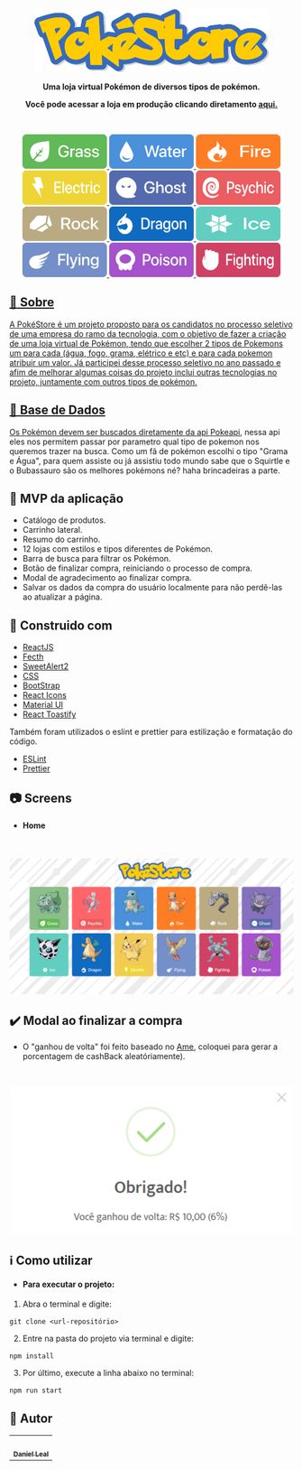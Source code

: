 <p align=center>
  <img src="./src/assets/logo.png"/>
</p>

<p align=center>   
  <strong>Uma loja virtual Pokémon de diversos tipos de pokémon.</strong>    
</p>
<p align=center>   
    <strong>Você pode acessar a loja em produção clicando diretamento <a href="https://poke-store.vercel.app/"</a>aqui.</strong>
</p>
<br>

<p align=center>
    <img src="./src/assets/grass.png"width=150 height=61/>
   <img src="./src/assets/water.png" width=150 height=61/>
   <img src="./src/assets/fire.png" width=150 height=61/>
   <img src="./src/assets/electric.png" width=150 height=61/>
   <img src="./src/assets/ghost.png" width=150 height=61/>
   <img src="./src/assets/psychic.png" width=150 height=61/>
   <img src="./src/assets/rock.png" width=150 height=61/>
   <img src="./src/assets/dragon.png" width=150 height=61/>
   <img src="./src/assets/ice.png" width=150 height=61/>
   <img src="./src/assets/flying.png" width=150 height=61/>
   <img src="./src/assets/poison.png" width=150 height=61/>
   <img src="./src/assets/fighting.png" width=150 height=61/>
</p>

## :page_with_curl: Sobre

A PokéStore é um projeto proposto para os candidatos no processo seletivo de uma empresa do ramo da tecnologia, com o objetivo de fazer a criação de uma loja virtual de Pokémon, tendo que escolher 2 tipos de Pokemons um para cada (água, fogo, grama, elétrico e etc) e para cada pokemon atribuir um valor.
Já participei desse processo seletivo no ano passado e afim de melhorar algumas coisas do projeto inclui outras tecnologias no projeto, juntamente com outros tipos de pokémon.

## 💾 Base de Dados

Os Pokémon devem ser buscados diretamente da api <a href="https://pokeapi.co/">Pokeapi</a>, nessa api eles nos permitem passar por parametro qual tipo de pokemon nos queremos trazer na busca. Como um fã de pokémon escolhi o tipo "Grama e Água", para quem assiste ou já assistiu todo mundo sabe que o Squirtle e o Bubassauro são os melhores pokémons né? haha brincadeiras a parte.

## 📝 MVP da aplicação

- Catálogo de produtos.
- Carrinho lateral.
- Resumo do carrinho.
- 12 lojas com estilos e tipos diferentes de Pokémon.
- Barra de busca para filtrar os Pokémon.
- Botão de finalizar compra, reiniciando o processo de compra.
- Modal de agradecimento ao finalizar compra.
- Salvar os dados da compra do usuário localmente para não perdê-las ao atualizar a página.

## :wrench: Construido com

- [ReactJS](https://pt-br.reactjs.org/)
- [Fecth](https://pt-br.reactjs.org/docs/faq-ajax.html/)
- [SweetAlert2](https://sweetalert2.github.io/)
- [CSS](https://developer.mozilla.org/pt-BR/docs/Web/CSS)
- [BootStrap](https://react-bootstrap.github.io/getting-started/introduction/)
- [React Icons](https://react-icons.github.io/react-icons/)
- [Material UI](https://material-ui.com/pt/)
- [React Toastify](https://www.npmjs.com/package/react-toastify/)


Também foram utilizados o eslint e prettier para estilização e formatação do código.
- [ESLint](https://github.com/eslint/eslint)
- [Prettier](https://github.com/prettier/prettier)

## 📷 Screens

- <h4>Home</h4>
<br>
<p align=center> 
  <img src="./src/assets/pageHome2.png" width=900/>
</p>


## ✔️ Modal ao finalizar a compra
- O "ganhou de volta" foi feito baseado no <a href="https://www.amedigital.com/">Ame</a>, coloquei para gerar a porcentagem de cashBack aleatóriamente).
<br>
<p align=center>
  <img src="./src/assets/pageModal.png" width=500/>
</p>

## ℹ️ Como utilizar

- <h4><strong>Para executar o projeto:</strong></h4>

1. Abra o terminal e digite:</br>

```
git clone <url-repositório>
```

2. Entre na pasta do projeto via terminal e digite:

```
npm install

```

3. Por último, execute a linha abaixo no terminal: 

```
npm run start 
```


## :pencil: Autor
<table>
  <tr>
    <td align="center"><a href="https://github.com/danielLeal98"><img src=https://avatars2.githubusercontent.com/u/37132172?s=460&u=7c43bece5e3160c317bfd4b2162999753567abb5&v=4" width="100px;" alt=""/><br /><sub><b>Daniel Leal</b></sub></a><br /></td>
  <tr>
</table>
